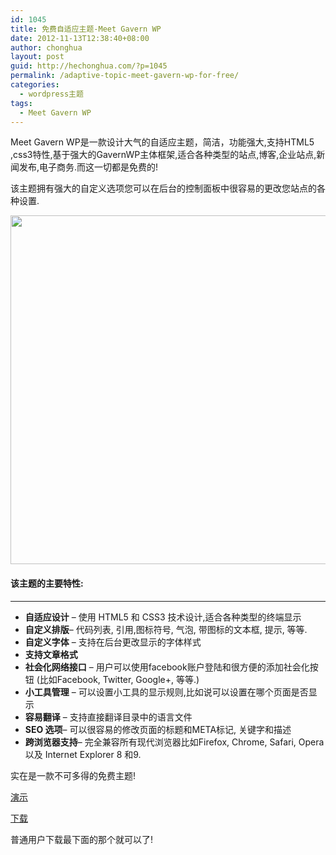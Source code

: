 ```yaml
---
id: 1045
title: 免费自适应主题-Meet Gavern WP
date: 2012-11-13T12:38:40+08:00
author: chonghua
layout: post
guid: http://hechonghua.com/?p=1045
permalink: /adaptive-topic-meet-gavern-wp-for-free/
categories:
  - wordpress主题
tags:
  - Meet Gavern WP
---
```

Meet Gavern WP是一款设计大气的自适应主题，简洁，功能强大,支持HTML5 ,css3特性,基于强大的GavernWP主体框架,适合各种类型的站点,博客,企业站点,新闻发布,电子商务.而这一切都是免费的!

该主题拥有强大的自定义选项您可以在后台的控制面板中很容易的更改您站点的各种设置.

<!--more-->

<img style="float: none; margin-left: auto; display: block; margin-right: auto;" src="http://chonghua-1251666171.cos.ap-shanghai.myqcloud.com/gavernwppanel.png" alt="" width="520" height="558" /> 

#### 该主题的主要特性:

* * *

  * **自适应设计** – 使用 HTML5 和 CSS3 技术设计,适合各种类型的终端显示
  * **自定义排版**– 代码列表, 引用,图标符号, 气泡, 带图标的文本框, 提示, 等等.
  * **自定义字体** – 支持在后台更改显示的字体样式
  * **支持文章格式**
  * **社会化网络接口** – 用户可以使用facebook账户登陆和很方便的添加社会化按钮 (比如Facebook, Twitter, Google+, 等等.)
  * **小工具管理** – 可以设置小工具的显示规则,比如说可以设置在哪个页面是否显示
  * **容易翻译** – 支持直接翻译目录中的语言文件
  * **SEO 选项**– 可以很容易的修改页面的标题和META标记, 关键字和描述
  * **跨浏览器支持**– 完全兼容所有现代浏览器比如Firefox, Chrome, Safari, Opera 以及 Internet Explorer 8 和9.

实在是一款不可多得的免费主题!

<a href="http://demo.gavick.com/wordpress/meetgavernwp/" rel="nofollow" target="_blank">演示</a>

<a href="http://www.gavick.com/download/download-wordpress-themes/meetgavernwp.html" rel="nofollow" target="_blank">下载</a>

普通用户下载最下面的那个就可以了!